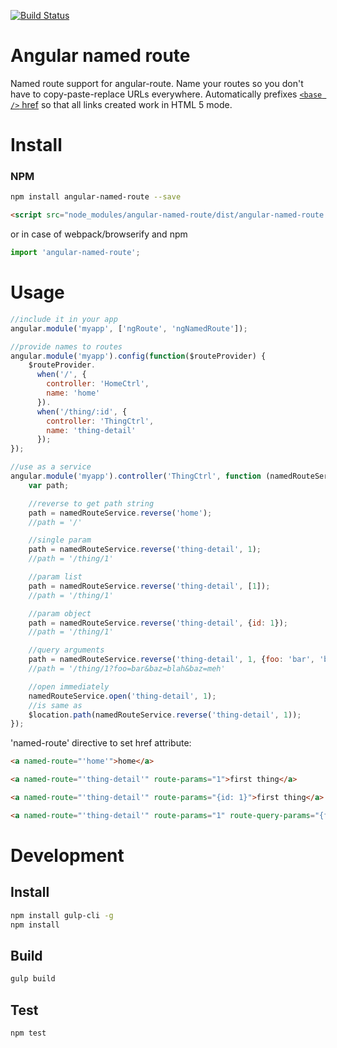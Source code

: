 [![Build Status](https://travis-ci.org/domasx2/angular-named-route.svg)](https://travis-ci.org/domasx2/angular-named-route)

Angular named route
===========================

Named route support for angular-route. Name your routes so you don't have to copy-paste-replace URLs everywhere. Automatically prefixes [`<base />` href][rellink] so that all links created work in HTML 5 mode.

[rellink]: https://docs.angularjs.org/guide/$location#relative-links

# Install


### NPM

```sh
npm install angular-named-route --save
```


```html
<script src="node_modules/angular-named-route/dist/angular-named-route.js" />
```

or in case of webpack/browserify and npm

```js
import 'angular-named-route';
```


# Usage

```javascript
//include it in your app
angular.module('myapp', ['ngRoute', 'ngNamedRoute']);

//provide names to routes
angular.module('myapp').config(function($routeProvider) {
    $routeProvider.
      when('/', {
        controller: 'HomeCtrl',
        name: 'home'
      }).
      when('/thing/:id', {
        controller: 'ThingCtrl',
        name: 'thing-detail'
      });
});

//use as a service
angular.module('myapp').controller('ThingCtrl', function (namedRouteService, $location) {
    var path;

    //reverse to get path string
    path = namedRouteService.reverse('home');
    //path = '/'

    //single param
    path = namedRouteService.reverse('thing-detail', 1);
    //path = '/thing/1'

    //param list
    path = namedRouteService.reverse('thing-detail', [1]);
    //path = '/thing/1'

    //param object
    path = namedRouteService.reverse('thing-detail', {id: 1});
    //path = '/thing/1'

    //query arguments
    path = namedRouteService.reverse('thing-detail', 1, {foo: 'bar', 'baz': ['blah', 'meh']});
    //path = '/thing/1?foo=bar&baz=blah&baz=meh'

    //open immediately
    namedRouteService.open('thing-detail', 1);
    //is same as
    $location.path(namedRouteService.reverse('thing-detail', 1));
});
```

'named-route' directive to set href attribute:
```html
<a named-route="'home'">home</a>

<a named-route="'thing-detail'" route-params="1">first thing</a>

<a named-route="'thing-detail'" route-params="{id: 1}">first thing</a>

<a named-route="'thing-detail'" route-params="1" route-query-params="{foo: 'bar'}">first thing</a>
```

# Development

## Install

```sh
npm install gulp-cli -g
npm install
```

## Build

```sh
gulp build
```

## Test

```sh
npm test
```
